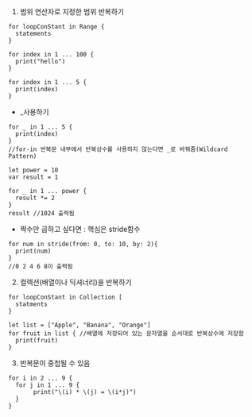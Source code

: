 1. 범위 연산자로 지정한 범위 반복하기
```
for loopConStant in Range {
  statements
}
```
```
for index in 1 ... 100 {
  print("hello")
}
```
```
for index in 1 ... 5 {
  print(index)
}
```
- _사용하기
```
for _ in 1 ... 5 {
  print(index)
}
//for-in 반복문 내부에서 반복상수를 사용하지 않는다면 _로 바꿔줌(Wildcard Pattern)
```

```
let power = 10
var result = 1

for _ in 1 ... power {
  result *= 2
}
result //1024 출력됨
```

- 짝수만 곱하고 싶다면 : 핵심은 stride함수
```
for num in stride(from: 0, to: 10, by: 2){
  print(num)
}
//0 2 4 6 8이 출력됨
```

2. 컬렉션(배열이나 딕셔너리)을 반복하기
```
for loopConStant in Collection [
  statments
}
```
```
let list = ["Apple", "Banana", "Orange"]
for fruit in list { //배열에 저장되어 있는 문자열을 순서대로 반복상수에 저장함
  print(fruit)
}
```
3. 반복문이 중첩될 수 있음
```
for i in 2 ... 9 {
  for j in 1 ... 9 {
       print("\(i) * \(j) = \(i*j)")
  }
}
```
